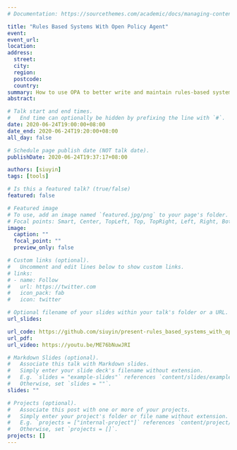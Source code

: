 ```yaml
---
# Documentation: https://sourcethemes.com/academic/docs/managing-content/

title: "Rules Based Systems With Open Policy Agent"
event:
event_url:
location:
address:
  street:
  city:
  region:
  postcode:
  country:
summary: How to use OPA to better write and maintain rules-based systems.
abstract:

# Talk start and end times.
#   End time can optionally be hidden by prefixing the line with `#`.
date: 2020-06-24T19:00:00+08:00
date_end: 2020-06-24T19:20:00+08:00
all_day: false

# Schedule page publish date (NOT talk date).
publishDate: 2020-06-24T19:37:17+08:00

authors: [siuyin]
tags: [tools]

# Is this a featured talk? (true/false)
featured: false

# Featured image
# To use, add an image named `featured.jpg/png` to your page's folder. 
# Focal points: Smart, Center, TopLeft, Top, TopRight, Left, Right, BottomLeft, Bottom, BottomRight.
image:
  caption: ""
  focal_point: ""
  preview_only: false

# Custom links (optional).
#   Uncomment and edit lines below to show custom links.
# links:
# - name: Follow
#   url: https://twitter.com
#   icon_pack: fab
#   icon: twitter

# Optional filename of your slides within your talk's folder or a URL.
url_slides:

url_code: https://github.com/siuyin/present-rules_based_systems_with_open_policy_agent
url_pdf:
url_video: https://youtu.be/ME76bNuwJRI

# Markdown Slides (optional).
#   Associate this talk with Markdown slides.
#   Simply enter your slide deck's filename without extension.
#   E.g. `slides = "example-slides"` references `content/slides/example-slides.md`.
#   Otherwise, set `slides = ""`.
slides: ""

# Projects (optional).
#   Associate this post with one or more of your projects.
#   Simply enter your project's folder or file name without extension.
#   E.g. `projects = ["internal-project"]` references `content/project/deep-learning/index.md`.
#   Otherwise, set `projects = []`.
projects: []
---
```

